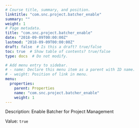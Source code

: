 ```yaml
---
# Course title, summary, and position.
linktitle: "com.snc.project.batcher_enable"
summary: ""
weight: 1
# Page metadata.
title: "com.snc.project.batcher_enable"
date: "2018-09-09T00:00:00Z"
lastmod: "2018-09-09T00:00:00Z"
draft: false  # Is this a draft? true/false
toc: true  # Show table of contents? true/false
type: docs  # Do not modify.

# Add menu entry to sidebar.
# - name: Declare this menu item as a parent with ID name.
# - weight: Position of link in menu.
menu:
  properties:
    parent: Properties
    name: "com.snc.project.batcher_enable"
    weight: 1
---
```


Description: Enable Batcher for Project Management 


Value: `true`